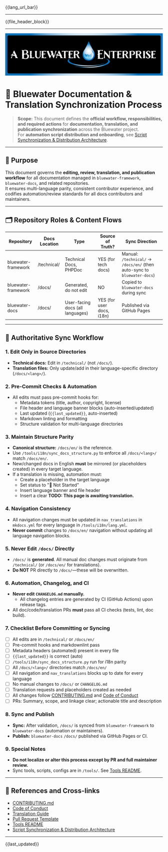 <!-- Language Bar (automated on commit) -->
{{lang_url_bar}}

---

<!-- File Header Metadata Block (automated on commit) -->
{{file_header_block}}

---

<img src="docs/en/assets/bw-git-banner.png" alt="Bluewater"/>


# 🌊 Bluewater Documentation & Translation Synchronization Process

> **Scope:** This document defines the **official workflow, responsibilities, and required actions** for **documentation, translation, and publication synchronization** across the Bluewater project.  
> For **automation script distribution and onboarding**, see [Script Synchronization & Distribution Architecture](docs/en/architecture/old/script-sync-architecture.md).

---

## 🚦 Purpose

This document governs the **editing, review, translation, and publication workflow** for all documentation managed in `bluewater-framework`, `bluewater-docs`, and related repositories.  
It ensures multi-language parity, consistent contributor experience, and codifies automation/review standards for all docs contributors and maintainers.

---

## 🗂️ Repository Roles & Content Flows

| Repository          | Docs Location | Type                             | Source of Truth?          | Sync Direction                                                           |
|---------------------|---------------|----------------------------------|---------------------------|--------------------------------------------------------------------------|
| bluewater-framework | /technical/   | Technical Docs, PHPDoc           | YES (for tech docs)       | Manual: `/technical/` → `/docs/en/` (then auto-sync to `bluewater-docs`) |
| bluewater-framework | /docs/        | Generated, do not edit           | NO                        | Copied to `bluewater-docs` during sync                                   |
| bluewater-docs      | /docs/        | User-facing docs (all languages) | YES (for user docs, i18n) | Published via GitHub Pages                                               |

---

## 🔄 Authoritative Sync Workflow

### 1. **Edit Only in Source Directories**

- **Technical docs:** Edit in `/technical/` (not `/docs/`).
- **Translation files:** Only update/add in their language-specific directory (`/docs/<lang>/`).

### 2. **Pre-Commit Checks & Automation**

- All edits must pass pre-commit hooks for:
    - Metadata tokens (title, author, copyright, license)
    - File header and language banner blocks (auto-inserted/updated)
    - Last updated (`{{last_updated}}`, auto-inserted)
    - Markdown linting and formatting
    - Structure validation for multi-language directories

### 3. **Maintain Structure Parity**

- **Canonical structure:** `/docs/en/` is the reference.
- Use `/tools/i18n/sync_docs_structure.py` to enforce all `/docs/<lang>/` match `/docs/en/`.
- New/changed docs in English **must** be mirrored (or placeholders created) in every target language.
- If a translation is missing, automation must:
    - Create a placeholder in the target language
    - Set status to "📌 Not Started"
    - Insert language banner and file header
    - Insert a clear **TODO: This page is awaiting translation.**

### 4. **Navigation Consistency**

- All navigation changes must be updated in `nav_translations` in `mkdocs.yml` for every language in `/tools/i18n/lang.yml`.
- **Never commit** changes to `/docs/en/` navigation without updating all language navigation blocks.

### 5. **Never Edit `/docs/` Directly**

- `/docs/` is **generated**. All manual doc changes must originate from `/technical/` (or `/docs/en/` for translations).
- **Do NOT** PR directly to `/docs/`—these will be overwritten.

### 6. **Automation, Changelog, and CI**

- **Never edit `CHANGELOG.md` manually.**
    - All changelog entries are generated by CI (GitHub Actions) upon release tags.
- All doc/code/translation PRs **must** pass all CI checks (tests, lint, doc build).

### 7. **Checklist Before Committing or Syncing**

- [ ] All edits are in `/technical/` or `/docs/en/`
- [ ] Pre-commit hooks and markdownlint pass
- [ ] Metadata headers (automated) present in every file
- [ ] `{{last_updated}}` is correct (auto)
- [ ] `/tools/i18n/sync_docs_structure.py` run for i18n parity
- [ ] All `/docs/<lang>/` directories match `/docs/en/`
- [ ] All navigation and `nav_translations` blocks up to date for every language
- [ ] No manual changes to `/docs/` or `CHANGELOG.md`
- [ ] Translation requests and placeholders created as needed
- [ ] All changes follow [CONTRIBUTING.md](./CONTRIBUTING.md) and [Code of Conduct](./CODE_OF_CONDUCT.md)
- [ ] PRs: Summary, scope, and linkage clear; actionable title and description

### 8. **Sync and Publish**

- **Sync:** After validation, `/docs/` is synced from `bluewater-framework` to `bluewater-docs` (automation or maintainers).
- **Publish:** `bluewater-docs` `/docs/` published via GitHub Pages or CI.

### 9. **Special Notes**

- **Do not localize or alter this process except by PR and full maintainer review.**
- Sync tools, scripts, configs are in `/tools/`. See [Tools README](./tools/i18n/README.md).

---

## 📎 References and Cross-links

- [CONTRIBUTING.md](./CONTRIBUTING.md)
- [Code of Conduct](./CODE_OF_CONDUCT.md)
- [Translation Guide](./docs/en/contribute/i18n.md)
- [Pull Request Template](./.github/PULL_REQUEST_TEMPLATE.md)
- [Tools README](./tools/i18n/README.md)
- [Script Synchronization & Distribution Architecture](docs/en/architecture/old/script-sync-architecture.md)

---

{{last_updated}}
